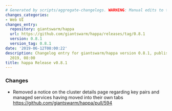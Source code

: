 ```yaml
---
# Generated by scripts/aggregate-changelogs. WARNING: Manual edits to this files will be overwritten.
changes_categories:
- Web UI
changes_entry:
  repository: giantswarm/happa
  url: https://github.com/giantswarm/happa/releases/tag/0.8.1
  version: 0.8.1
  version_tag: 0.8.1
date: '2019-06-12T08:00:22'
description: Changelog entry for giantswarm/happa version 0.8.1, published on 12 June
  2019, 08:00
title: happa Release v0.8.1
---
```


### Changes

- Removed a notice on the cluster details page regarding key pairs and managed services having moved into their own tabs https://github.com/giantswarm/happa/pull/594
